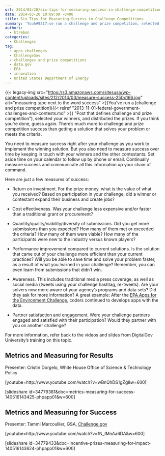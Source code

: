 ```yaml
---
url: 2014/03/20/six-tips-for-measuring-success-in-challenge-competitions.md
date: 2014-03-20 10:09:09 -0400
title: Six Tips for Measuring Success in Challenge Competitions
summary: 'You&#8217;ve run a challenge and prize competition, selected your winners, and distributed the prizes. If you think you&#8217;re done, guess again. There&#8217;s much more to challenge and prize competition success than getting a solution that solves your problem or meets the criteria. You need to measure success right'
authors:
  - ktrebon
categories:
  - Challenges
tag:
  - apps challenges
  - ChallengeGov
  - challenges and prize competitions
  - data.gov
  - EPA
  - innovation
  - United States Department of Energy
---
```


{{< legacy-img src="https://s3.amazonaws.com/sitesusa/wp-content/uploads/sites/212/2014/03/measure-success-250x166.jpg" alt="measuring tape next to the word success" >}}You&#8217;ve run a [challenge and prize competition]({{< relref "2013-11-01-federal-government-challenges-and-contests.md" >}} "Post that defines challenge and prize competition"), selected your winners, and distributed the prizes. If you think you&#8217;re done, guess again. There&#8217;s much more to challenge and prize competition success than getting a solution that solves your problem or meets the criteria.

You need to measure success right after your challenge as you work to implement the winning solution. But you also need to measure success over time by keeping in touch with your winners and the other contestants. Set aside time on your calendar to follow up by phone or email. Continually measure success and communicate all this information up your chain of command.

Here are just a few measures of success:

  * Return on investment. For the prize money, what is the value of what you received?  Based on participation in your challenge, did a winner or contestant expand their business and create jobs?

  * Cost effectiveness. Was your challenge less expensive and/or faster than a traditional grant or procurement?

<div>
  <ul>
    <li>
      Quantity/quality/viability/diversity of submissions. Did you get more submissions than you expected? How many of them met or exceeded the criteria? How many of them were viable? How many of the participants were new to the industry versus known players?
    </li>
  </ul>
</div>

<div>
  <ul>
    <li>
      Performance improvement compared to current solutions. Is the solution that came out of your challenge more efficient than your current practices? Will you be able to save time and solve your problem faster, as a result of what you learned in your challenge? Remember, you can even learn from submissions that didn&#8217;t win.
    </li>
  </ul>
</div>

<div>
  <ul>
    <li>
      Awareness. This includes traditional media press coverage, as well as social media (tweets using your challenge hashtag, re-tweets). Are your solvers now more aware of your agency&#8217;s programs and data sets? Did they ask for more information? A great example: After the <a title="EPA Apps for the Environment Challenge" href="http://appsfortheenvironment.challengepost.com/">EPA Apps for the Environment Challenge</a>, coders continued to develops apps with the data.
    </li>
  </ul>
</div>

<div>
  <ul>
    <li>
      Partner satisfaction and engagement. Were your challenge partners engaged and satisfied with their participation? Would they partner with you on another challenge?
    </li>
  </ul>
  
  <p>
    For more information, refer back to the videos and slides from DigitalGov University&#8217;s training on this topic.
  </p>
  
  <h2>
    Metrics and Measuring for Results
  </h2>
  
  <p>
    Presenter: Cristin Dorgelo, White House Office of Science & Technology Policy
  </p>
  
  <p>
    [youtube=http://www.youtube.com/watch?v=wBnQhDS1gZg&w=600]
  </p>
  
  <p>
    [slideshare id=34779381&doc=metrics-measuring-for-success-140516143425-phpapp01&w=600]
  </p>
  
  <p>
     
  </p>
  
  <h2>
    Metrics and Measuring for Success
  </h2>
  
  <p>
    Presenter: Tammi Marcoullier, GSA, <a href="https://challenge.gov/">Challenge.gov</a>
  </p>
  
  <p>
    [youtube=http://www.youtube.com/watch?v=fN_IMnAa6DA&w=600]
  </p>
  
  <p>
    [slideshare id=34779433&doc=incentive-prizes-measuring-for-impact-140516143624-phpapp01&w=600]
  </p>
  
  <p>
     
  </p>
</div>